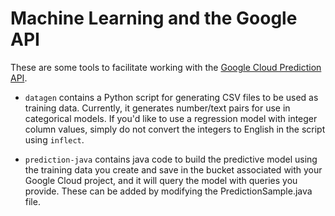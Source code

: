 # Machine Learning and the Google API

These are some tools to facilitate working with the [Google Cloud Prediction API](https://cloud.google.com/prediction/docs/).

- `datagen` contains a Python script for generating CSV files to be used as training data.  Currently, it generates number/text pairs for use in categorical models.  If you'd like to use a regression model with integer column values, simply do not convert the integers to English in the script using `inflect`.

- `prediction-java` contains java code to build the predictive model using the training data you create and save in the bucket associated with your Google Cloud project, and it will query the model with queries you provide.  These can be added by modifying the PredictionSample.java file.
